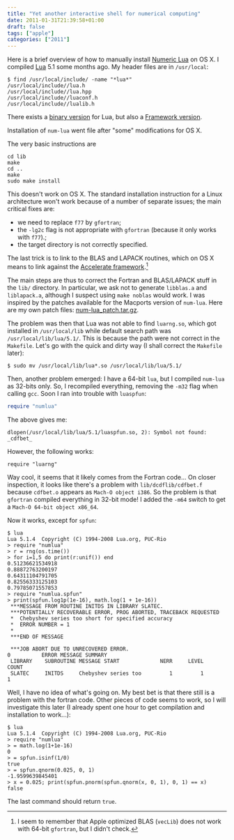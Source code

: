 ```yaml
---
title: "Yet another interactive shell for numerical computing"
date: 2011-01-31T21:39:58+01:00
draft: false
tags: ["apple"]
categories: ["2011"]
---
```


Here is a brief overview of how to manually install [Numeric Lua](http://numlua.luaforge.net/) on OS X. I compiled [Lua](http://www.lua.org/) 5.1 some months ago. My header files are in `/usr/local`:

```
$ find /usr/local/include/ -name "*lua*"
/usr/local/include//lua.h
/usr/local/include//lua.hpp
/usr/local/include//luaconf.h
/usr/local/include//lualib.h
```

There exists a [binary version](http://luabinaries.luaforge.net/) for Lua, but also a [Framework version](http://www.frykholm.se/luaframework.html).

Installation of `num-lua` went file after "some" modifications for OS X.

The very basic instructions are

```
cd lib
make
cd ..
make
sudo make install
```

This doesn't work on OS X. The standard installation instruction for a Linux architecture won't work because of a number of separate issues; the main critical fixes are:

- we need to replace `f77` by `gfortran`;
- the `-lg2c` flag is not appropriate with `gfortran` (because it only works with `f77`).;
- the target directory is not correctly specified.

The last trick is to link to the BLAS and LAPACK routines, which on OS X means to link against the [Accelerate framework](http://developer.apple.com/performance/accelerateframework.html).[^1]

The main steps are thus to correct the Fortran and BLAS/LAPACK stuff in the `lib/` directory. In particular, we ask not to generate `libblas.a` and `liblapack.a`, although I suspect using `make noblas` would work. I was inspired by the patches available for the Macports version of `num-lua`. Here are my own patch files: [num-lua_patch.tar.gz](/pub/num-lua_patch.tar.gz).

The problem was then that Lua was not able to find `luarng.so`, which got installed in `/usr/local/lib` while default search path was `/usr/local/lib/lua/5.1/`. This is because the path were not correct in the `Makefile`. Let's go with the quick and dirty way (I shall correct the `Makefile` later):

```
$ sudo mv /usr/local/lib/lua*.so /usr/local/lib/lua/5.1/
```

Then, another problem emerged: I have a 64-bit `lua`, but I compiled `num-lua` as 32-bits only. So, I recompiled everything, removing the `-m32` flag when calling `gcc`. Soon I ran into trouble with `luaspfun`:

```lua
require "numlua"
```

The above gives me:

```
dlopen(/usr/local/lib/lua/5.1/luaspfun.so, 2): Symbol not found: _cdfbet_
```

However, the following works:

```
require "luarng"
```

Way cool, it seems that it likely comes from the Fortran code... On closer inspection, it looks like there's a problem with `lib/dcdflib/cdfbet.f` because `cdfbet.o` appears as `Mach-O object i386`. So the problem is that `gfortran` compiled everything in 32-bit mode! I added the `-m64` switch to get a `Mach-O 64-bit object x86_64`.

Now it works, except for `spfun`:

```
$ lua
Lua 5.1.4  Copyright (C) 1994-2008 Lua.org, PUC-Rio
> require "numlua"
> r = rng(os.time())
> for i=1,5 do print(r:unif()) end
0.51236621534918
0.88872763200197
0.64311104791705
0.82556333125103
0.79785071557853
> require "numlua.spfun"
> print(spfun.log1p(1e-16), math.log(1 + 1e-16))
 ***MESSAGE FROM ROUTINE INITDS IN LIBRARY SLATEC.
 ***POTENTIALLY RECOVERABLE ERROR, PROG ABORTED, TRACEBACK REQUESTED
 *  Chebyshev series too short for specified accuracy
 *  ERROR NUMBER = 1
 *   
 ***END OF MESSAGE

 ***JOB ABORT DUE TO UNRECOVERED ERROR.
0          ERROR MESSAGE SUMMARY
 LIBRARY    SUBROUTINE MESSAGE START             NERR     LEVEL     COUNT
 SLATEC     INITDS     Chebyshev series too         1         1         1
```

Well, I have no idea of what's going on. My best bet is that there still is a problem with the fortran code. Other pieces of code seems to work, so I will investigate this later (I already spent one hour to get compilation and installation to work...):

```
$ lua
Lua 5.1.4  Copyright (C) 1994-2008 Lua.org, PUC-Rio
> require "numlua"
> = math.log(1+1e-16)
0
> = spfun.isinf(1/0)
true
> = spfun.qnorm(0.025, 0, 1)
-1.9599639845401
> x = 0.025; print(spfun.pnorm(spfun.qnorm(x, 0, 1), 0, 1) == x)
false
```

The last command should return `true`.

[^1]: I seem to remember that Apple optimized BLAS (`vecLib`) does not work with 64-bit `gfortran`, but I didn't check.

